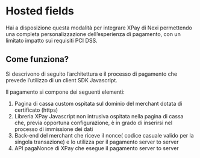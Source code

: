 # Hosted fields

Hai a disposizione questa modalità per integrare XPay di Nexi permettendo una completa personalizzazione dell’esperienza di pagamento, con un limitato impatto sui requisiti PCI DSS.

## Come funziona?
Si descrivono di seguito l’architettura e il processo di pagamento che prevede l’utilizzo di un client SDK Javascript.

Il pagamento si compone dei seguenti elementi:
1. Pagina di cassa custom ospitata sul dominio del merchant dotata di certificato (https)
2. Libreria XPay Javascript non intrusiva ospitata nella pagina di cassa che, previa opportuna configurazione, è in grado di inserirsi nel processo di immissione dei dati
3. Back-end del merchant che riceve il nonce( codice casuale valido per la singola transazione) e lo utilizza per il pagamento server to server
4. API pagaNonce di XPay che esegue il pagamento server to server